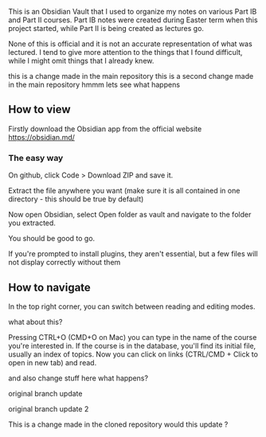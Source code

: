 This is an Obsidian Vault that I used to organize my notes on various Part IB and Part II courses. Part IB notes were created during Easter term when this project started, while Part II is being created as lectures go. 

None of this is official and it is not an accurate representation of what was lectured. I tend to give more attention to the things that I found difficult, while I might omit things that I already knew. 

this is a change made in the main repository
this is a second change made in the main repository
hmmm lets see what happens 

## How to view
Firstly download the Obsidian app from the official website https://obsidian.md/

### The easy way
On github, click Code > Download ZIP and save it.

Extract the file anywhere you want (make sure it is all contained in one directory - this should be true by default)

Now open Obsidian, select Open folder as vault and navigate to the folder you extracted. 

You should be good to go.

If you're prompted to install plugins, they aren't essential, but a few files will not display correctly without them

## How to navigate
In the top right corner, you can switch between reading and editing modes.

what about this?

Pressing CTRL+O (CMD+O on Mac) you can type in the name of the course you're interested in. If the course is in the database, you'll find its initial file, usually an index of topics. Now you can click on links (CTRL/CMD + Click to open in new tab) and read.

and also change stuff here what happens?

original branch update

original branch update 2 

This is a change made in the cloned repository
would this update ?